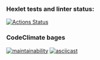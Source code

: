 ### Hexlet tests and linter status:
[![Actions Status](https://github.com/max9680/php-project-lvl1/workflows/hexlet-check/badge.svg)](https://github.com/max9680/php-project-lvl1/actions)

### CodeClimate bages
[![maintainability](https://api.codeclimate.com/v1/badges/90cdeb61ff2a14490868/maintainability)](https://codeclimate.com/github/max9680/php-project-lvl1/maintainability)
[![asciicast](https://asciinema.org/a/QJKf2ugIN6HxVq6CLaWDGWaKx.svg)](https://asciinema.org/a/QJKf2ugIN6HxVq6CLaWDGWaKx)
